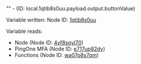 "" - (ID: local.1qtib8s0uu.payload.output.buttonValue)

Variable written:
Node ID: [1qtib8s0uu](../nodes/1qtib8s0uu.md)

Variable reads:
* Node (Node ID: [4vf8sqyl70](../nodes/4vf8sqyl70.md))
* PingOne MFA (Node ID: [e717up82dy](../nodes/e717up82dy.md))
* Functions (Node ID: [wa07p8s7qm](../nodes/wa07p8s7qm.md))
